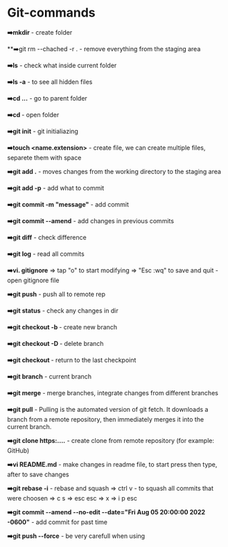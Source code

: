 # Git-commands

**➡️mkdir <name>** - create folder

**➡️git rm --chached -r . - remove everything from the staging area

**➡️ls** - check what inside current folder
  
**➡️ls -a** - to see all hidden files

**➡️cd ...** - go to parent folder

**➡️cd <name>** - open folder

**➡️git init** - git initialiazing

**➡️touch <name.extension>** - create file, we can create multiple files, separete them with space

**➡️git add .** - moves changes from the working directory to the staging area

**➡️git add -p** - add what to commit

**➡️git commit -m "message"** - add commit
  
**➡️git commit --amend** - add changes in previous commits

**➡️git diff** - check difference

**➡️git log** - read all commits

**➡️vi. gitignore** => tap "o" to start modifying => "Esc :wq" to save and quit - open gitignore file

**➡️git push** - push all to remote rep 

**➡️git status** - check any changes in dir

**➡️git checkout -b <name>** - create new branch
  
**➡️git checkout -D <name>** - delete branch

**➡️git checkout <filename>** - return to the last checkpoint
  
**➡️git branch** - current branch
  
**➡️git merge** - merge branches, integrate changes from different branches

**➡️git pull** - Pulling is the automated version of git fetch. 
               It downloads a branch from a remote repository, 
               then immediately merges it into the current branch.

**➡️git clone https:....** - create clone from remote repository (for example: GitHub)
  
**➡️vi README.md** - make changes in readme file, to start press <o> then type, after <esc :wq> to save changes

**➡️git rebase -i** - rebase and squash => ctrl v - to squash all commits that were choosen => c s => esc esc => x => i p esc

**➡️git commit --amend --no-edit --date="Fri Aug 05 20:00:00 2022 -0600"** - add commit for past time

**➡️git push --force** - be very carefull when using 


